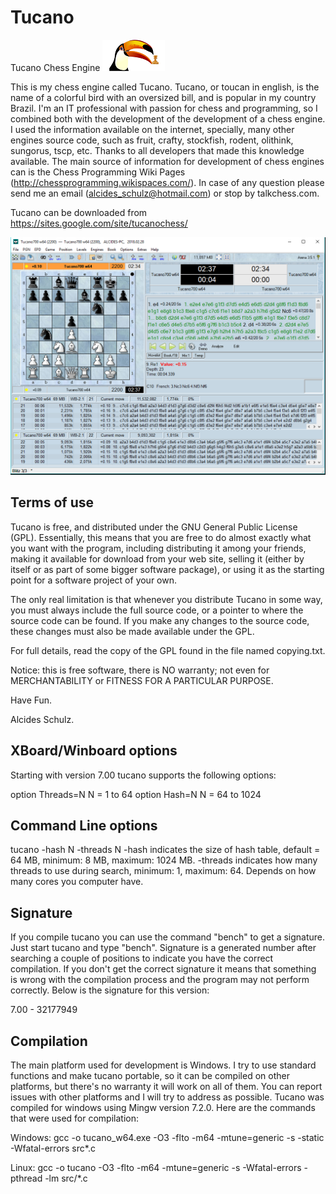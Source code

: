 # Tucano
Tucano Chess Engine ![alt text](image/tucano.bmp "Tucano")

This is my chess engine called Tucano. Tucano, or toucan in english, is the name of a colorful bird with an oversized bill, and is popular in my country Brazil. 
I'm an IT professional with passion for chess and programming, so I combined both with the development of the development of a chess engine. 
I used the information available on the internet, specially, many other engines source code, such as fruit, crafty, stockfish, rodent, olithink, sungorus, tscp, etc. Thanks to all developers that made this knowledge available.
The main source of information for development of chess engines can is the Chess Programming Wiki Pages (http://chessprogramming.wikispaces.com/).
In case of any question please send me an email (alcides_schulz@hotmail.com) or stop by talkchess.com.

Tucano can be downloaded from https://sites.google.com/site/tucanochess/

![alt text](image/tucano_playing.png "Tucano")

Terms of use
------------
Tucano is free, and distributed under the GNU General Public License (GPL). Essentially, this means that you are free to do almost exactly what you want with the program, including distributing it among your friends, making it available for download from your web site, selling it (either by itself or as part of some bigger software package), or using it as the starting point for a software project of your own.

The only real limitation is that whenever you distribute Tucano in some way, you must always include the full source code, or a pointer to where the source code can be found. If you make any changes to the source code, these changes must also be made available under the GPL.

For full details, read the copy of the GPL found in the file named copying.txt.

Notice: this is free software, there is NO warranty; not even for MERCHANTABILITY or FITNESS FOR A PARTICULAR PURPOSE.

Have Fun.

Alcides Schulz.

XBoard/Winboard options
-----------------------
Starting with version 7.00 tucano supports the following options:

option Threads=N
	N = 1 to 64
option Hash=N
	N = 64 to 1024

Command Line options
--------------------
tucano -hash N -threads N
   -hash indicates the size of hash table, default = 64 MB, minimum: 8 MB, maximum: 1024 MB.
   -threads indicates how many threads to use during search, minimum: 1, maximum: 64. Depends on how many cores you computer have.

Signature
---------
If you compile tucano you can use the command "bench" to get a signature. Just start tucano and type "bench". Signature is a generated number after searching a couple of positions to indicate you have the correct compilation. If you don't get the correct signature it means that something is wrong with the compilation process and the program may not perform correctly. Below is the signature for this version:

7.00 - 32177949

Compilation
-----------
The main platform used for development is Windows. 
I try to use standard functions and make tucano portable, so it can be compiled on other platforms, but there's no warranty it will work on all of them.
You can report issues with other platforms and I will try to address as possible.
Tucano was compiled for windows using Mingw version 7.2.0.
Here are the commands that were used for compilation:

Windows:
gcc -o tucano_w64.exe -O3 -flto -m64 -mtune=generic -s -static -Wfatal-errors src\*.c

Linux:
gcc -o tucano -O3 -flto -m64 -mtune=generic -s -Wfatal-errors -pthread -lm src/*.c
